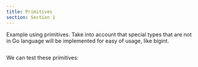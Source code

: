 ```yaml
---
title: Primitives
section: Section 1
---
```


Example using primitives.
Take into account that special types that are not in Go language will be implemented for easy of usage, like bigint.

```go file=./primitives.gno
```

We can test these primitives:

```go file=./primitives_test.gno
```
